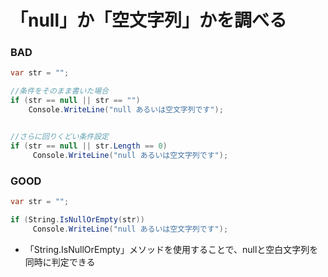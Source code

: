 # 「null」か「空文字列」かを調べる

### BAD

```c#
var str = "";

//条件をそのまま書いた場合
if (str == null || str == "")
    Console.WriteLine("null あるいは空文字列です");


//さらに回りくどい条件設定
if (str == null || str.Length == 0)
     Console.WriteLine("null あるいは空文字列です");
```


### GOOD

```c#
var str = "";

if (String.IsNullOrEmpty(str))
     Console.WriteLine("null あるいは空文字列です");
```
- 「String.IsNullOrEmpty」メソッドを使用することで、nullと空白文字列を同時に判定できる
